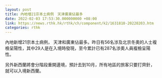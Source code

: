 ```yaml
---
layout: post
title: 內地增21宗本土病例　天津廣東佔最多
date: 2022-02-03 17:53:30.000000000 +08:00
link: https://news.rthk.hk/rthk/ch/component/k2/1631810-20220203.htm
categories: rthk
---
```


內地新增21宗本土病例， 天津和廣東佔最多。昨日有56名涉及北京冬奧的人士複檢呈陽性，其中29人是在入境時發現，至今累計已有287名涉奧人員複檢呈陽性。

另外新西蘭將會分階段重開邊境，預計去到10月，所有地區的旅客只要打齊針，就可以入境新西蘭。
